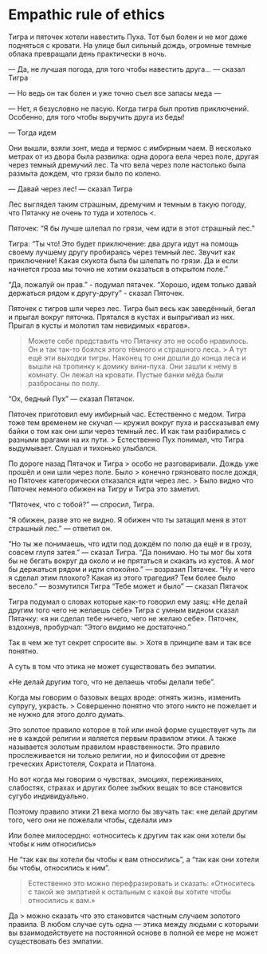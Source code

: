 # Empathic rule of ethics

Тигра и пяточек хотели навестить Пуха. Тот был болен и не мог даже подняться с кровати.
На улице был сильный дождь, огромные темные облака превращали день практически в ночь.

— Да, не лучшая погода, для того чтобы навестить друга… — сказал Тигра

— Но ведь он так болен и уже точно съел все запасы меда — 

— Нет, я безусловно не пасую. Когда тигра был против приключений. Особенно, для того чтобы выручить друга из беды!

— Тогда идем

Они вышли, взяли зонт, меда и термос с имбирным чаем.
В несколько метрах от из двора была развилка: одна дорога вела через поле, другая через темный дремучий лес.
Та что вела через поле настолько была размыта дождем, что грязи было по колено.

— Давай через лес! — сказал Тигра

Лес выглядел таким страшным, дремучим и темным в такую погоду, что Пятачку не очень то туда и хотелось <.

Пяточек: “Я бы лучше шлепал по грязи, чем идти в этот страшный лес.”

Тигра: “Ты что! Это будет приключение: два друга идут на помощь своему лучшему другу пробираясь через темный лес. Звучит как приключение! Какая скукота была бы шлепать по грязи. Да и если начнется гроза мы точно не хотим оказаться в открытом поле.”

“Да, пожалуй он прав.” - подумал пятачек.
“Хорошо, идем только давай держаться рядом к другу-другу” - сказал Пяточек.

Пяточек с тигров шли через лес. Тигра был весь как заведённый, бегал и прыгал вокруг пяточка. Прятался в кустах и выпрыгивал из них. Прыгал в кусты и молотил там невидимых «врагов».
> Можете себе представить что Пятачку это не особо нравилось. Он и так так-то боялся этого тёмного и страшного леса. > А тут ещё эти выходки тигры. Наконец то они дошли до конца леса и вышли на тропинку к домику вини-пуха. Они зашли к нему в комнату. Он лежал на кровати. Пустые банки мёда были разбросаны по полу.

“Ох, бедный Пух” — сказал Пятачок.

Пяточек приготовил ему имбирный час. Естественно с медом. Тигра тоже тем временем не скучал — кружил вокруг пуха и рассказывал ему байки о том как они шли через темный лес. И как там разбирались с разными врагами на их пути. > Естественно Пух понимал, что Тигра выдумывает. Слушал и тихонько улыбался.

По дороге назад Пятачок и Тигра > особо не разговаривали. Дождь уже прошёл и они шли через поле. Было > конечно грязновато после дождя, но Пяточек категорически отказался идти через лес. > Было видно что Пяточек немного обижен на Тигру и Тигра это заметил.

“Пяточек, что с тобой?” — спросил, Тигра.

“Я обижен, разве это не видно. Я обижен что ты затащил меня в этот страшный лес.” — ответил он.

“Но ты же понимаешь, что идти под дождём по полю да ещё и в грозу, совсем глупя затея.” — сказал Тигра.
“Да понимаю. Но ты мог бы хотя бы не бегать вокруг да около и не прятаться и скакать из кустов. А мог бы держаться рядом и идти спокойно.” — возразил Пятачек.
“Ну и чего я сделал этим плохого? Какая из этого трагедия? Тем более было весело.” — возмутился Тигра
“Тебе может и было” — сказал Пятачок

Тигра подумал о словах которые как-то говорил ему заяц: «Не делай другим того чего не желаешь себе»
Тигра с умным видном сказал Пятачку: «я ни сделал тебе ничего, чего не желаю себе».
Пяточек, вздохнув, пробурчал: “Этого видимо не достаточно.”

Так в чем же тут секрет спросите вы. > Хотя в принципе вам и так все понятно.

А суть в том что этика не может существовать без эмпатии.

«Не делай другим того, что не делаешь чтобы делали тебе”.

Когда мы говорим о базовых вещах вроде: отнять жизнь, изменить супругу, украсть. > Совершенно понятно что этого никто не пожелает и не нужно для этого долго думать.

Это золотое правило которое в той или иной форме существует чуть ли не в каждой религии и является первым правилом этики. А также называется золотым правилом нравственности. Это правило прослеживается ни только религии, но и философии от древне греческих Аристотеля, Сократа и Платона.

Но вот когда мы говорим о чувствах, эмоциях, переживаниях, слабостях, страхах и других более зыбких вещах то все становится сугубо индивидуально.

Поэтому правило этики 21 века могло бы звучать так: «не делай другим того, чего они не пожелали чтобы, сделали им»


Или более милосердно:
«относитесь к другим так как они хотели бы чтобы к ним относились»

Не “так как вы хотели бы чтобы к вам относились”, а “так как они хотели бы чтобы, относились к ним”.

> Естественно это можно перефразировать и сказать:
«Относитесь с такой же эмпатией к остальным с какой вы хотите чтобы относились к вам.»

Да > можно сказать что это становится частным случаем золотого правила. В любом случае суть одна — этика между людьми с которыми вы взаимодействуете на постоянной основе в полной ее мере не может существовать без эмпатии.

